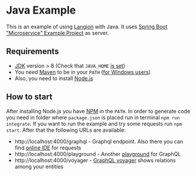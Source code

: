 ﻿# Java Example

This is an example of using [Langion](https://github.com/Langion/langion) with Java. It uses [Spring Boot "Microservice" Example Project](https://github.com/khoubyari/spring-boot-rest-example) as server.

## Requirements
 - [JDK](http://www.oracle.com/technetwork/java/javase/downloads/2133151) version > 8 (Check that `JAVA_HOME` [is set](https://stackoverflow.com/questions/2619584/how-to-set-java-home-on-windows-7))
 - You need [Maven](http://maven.apache.org/download.cgi) to be in your `PATH` ([for Windows users](http://maven.apache.org/guides/getting-started/windows-prerequisites.html))
 - Also, you need to install [Node.js](https://nodejs.org/en/)

## How to start
 After installing Node.js you have [NPM](https://www.npmjs.com/) in the `PATH`. In order to generate code you need in folder where `package.json` is placed run in terminal `npm run integrate`. If you want to run the example and try some requests run `npm start`. After that the following URLs are available:
 - http://localhost:4000/graphql - Graphql endpoint. Also there you can find [online IDE](https://github.com/graphql/graphiql) for requests
 - http://localhost:4000/playground - Another [playground](https://github.com/prismagraphql/graphql-playground) for GraphQL
 - http://localhost:4000/voyager - [GraphQL voyager](https://github.com/APIs-guru/graphql-voyager) shows relations among your entities

